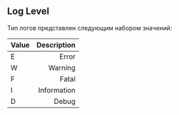 ﻿## Log Level

Тип логов представлен следующим набором значений:

| Value | Description |
|:------|------------:|
| E     |       Error |
| W     |     Warning |
| F     |       Fatal |
| I     | Information |
| D     |       Debug |

